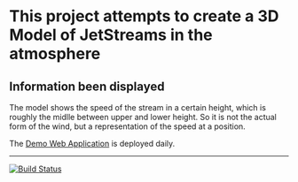 This project attempts to create a 3D Model of JetStreams in the atmosphere
=========

Information been displayed
---------

The model shows the speed of the stream in a certain height, which is roughly the midlle between upper and lower height. 
So it is not the actual form of the wind, but a representation of the speed at a position.

The [Demo Web Application](http://lab.ma-schroed.eu.cloudbees.net/) is deployed daily.

---------

[![Build Status](https://travis-ci.org/travis-ci/travis-build.png?branch=master)](https://travis-ci.org/JetStreams/lab/builds)
